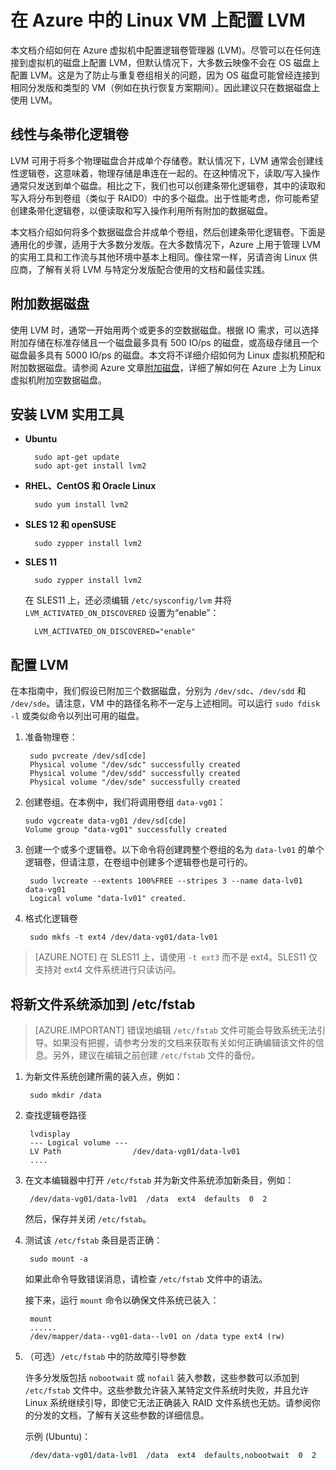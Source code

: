 <properties 
	pageTitle="在运行 Linux 的虚拟机上配置 LVM | Azure" 
	description="了解如何在 Azure 中的 Linux 上配置 LVM。" 
	services="virtual-machines-linux" 
	documentationCenter="na" 
	authors="szarkos"  
	manager="timlt" 
	editor="tysonn"
	tag="azure-service-management,azure-resource-manager" />

<tags 
	ms.service="virtual-machines-linux" 
	ms.workload="infrastructure-services" 
	ms.tgt_pltfrm="vm-linux" 
	ms.devlang="na" 
	ms.topic="article" 
	ms.date="08/24/2016" 
	wacn.date="12/26/2016" 
	ms.author="szark"/>


# 在 Azure 中的 Linux VM 上配置 LVM

本文档介绍如何在 Azure 虚拟机中配置逻辑卷管理器 (LVM)。尽管可以在任何连接到虚拟机的磁盘上配置 LVM，但默认情况下，大多数云映像不会在 OS 磁盘上配置 LVM。这是为了防止与重复卷组相关的问题，因为 OS 磁盘可能曾经连接到相同分发版和类型的 VM（例如在执行恢复方案期间）。因此建议只在数据磁盘上使用 LVM。


## 线性与条带化逻辑卷

LVM 可用于将多个物理磁盘合并成单个存储卷。默认情况下，LVM 通常会创建线性逻辑卷，这意味着，物理存储是串连在一起的。在这种情况下，读取/写入操作通常只发送到单个磁盘。相比之下，我们也可以创建条带化逻辑卷，其中的读取和写入将分布到卷组（类似于 RAID0）中的多个磁盘。出于性能考虑，你可能希望创建条带化逻辑卷，以便读取和写入操作利用所有附加的数据磁盘。

本文档介绍如何将多个数据磁盘合并成单个卷组，然后创建条带化逻辑卷。下面是通用化的步骤，适用于大多数分发版。在大多数情况下，Azure 上用于管理 LVM 的实用工具和工作流与其他环境中基本上相同。像往常一样，另请咨询 Linux 供应商，了解有关将 LVM 与特定分发版配合使用的文档和最佳实践。


## 附加数据磁盘
使用 LVM 时，通常一开始用两个或更多的空数据磁盘。根据 IO 需求，可以选择附加存储在标准存储且一个磁盘最多具有 500 IO/ps 的磁盘，或高级存储且一个磁盘最多具有 5000 IO/ps 的磁盘。本文将不详细介绍如何为 Linux 虚拟机预配和附加数据磁盘。请参阅 Azure 文章[附加磁盘](/documentation/articles/virtual-machines-linux-add-disk/)，详细了解如何在 Azure 上为 Linux 虚拟机附加空数据磁盘。

## 安装 LVM 实用工具

- **Ubuntu**

		sudo apt-get update
		sudo apt-get install lvm2

- **RHEL、CentOS 和 Oracle Linux**

		sudo yum install lvm2

- **SLES 12 和 openSUSE**

		sudo zypper install lvm2

- **SLES 11**

		sudo zypper install lvm2

	在 SLES11 上，还必须编辑 `/etc/sysconfig/lvm` 并将 `LVM_ACTIVATED_ON_DISCOVERED` 设置为“enable”：

		LVM_ACTIVATED_ON_DISCOVERED="enable" 


## 配置 LVM
在本指南中，我们假设已附加三个数据磁盘，分别为 `/dev/sdc`、`/dev/sdd` 和 `/dev/sde`。请注意，VM 中的路径名称不一定与上述相同。可以运行 `sudo fdisk -l` 或类似命令以列出可用的磁盘。

1. 准备物理卷：

		sudo pvcreate /dev/sd[cde]
		Physical volume "/dev/sdc" successfully created
		Physical volume "/dev/sdd" successfully created
		Physical volume "/dev/sde" successfully created


2.  创建卷组。在本例中，我们将调用卷组 `data-vg01`：

		sudo vgcreate data-vg01 /dev/sd[cde]
		Volume group "data-vg01" successfully created


3. 创建一个或多个逻辑卷。以下命令将创建跨整个卷组的名为 `data-lv01` 的单个逻辑卷，但请注意，在卷组中创建多个逻辑卷也是可行的。

		sudo lvcreate --extents 100%FREE --stripes 3 --name data-lv01 data-vg01
		Logical volume "data-lv01" created.


4. 格式化逻辑卷

		sudo mkfs -t ext4 /dev/data-vg01/data-lv01

  >[AZURE.NOTE] 在 SLES11 上，请使用 `-t ext3` 而不是 ext4。SLES11 仅支持对 ext4 文件系统进行只读访问。


## 将新文件系统添加到 /etc/fstab

> [AZURE.IMPORTANT]
> 错误地编辑 `/etc/fstab` 文件可能会导致系统无法引导。如果没有把握，请参考分发的文档来获取有关如何正确编辑该文件的信息。另外，建议在编辑之前创建 `/etc/fstab` 文件的备份。

1. 为新文件系统创建所需的装入点，例如：

		sudo mkdir /data


2. 查找逻辑卷路径

		lvdisplay
		--- Logical volume ---
		LV Path                /dev/data-vg01/data-lv01
		....


3. 在文本编辑器中打开 `/etc/fstab` 并为新文件系统添加新条目，例如：

		/dev/data-vg01/data-lv01  /data  ext4  defaults  0  2

	然后，保存并关闭 `/etc/fstab`。


4. 测试该 `/etc/fstab` 条目是否正确：

		sudo mount -a

	如果此命令导致错误消息，请检查 `/etc/fstab` 文件中的语法。

	接下来，运行 `mount` 命令以确保文件系统已装入：

		mount
		......
		/dev/mapper/data--vg01-data--lv01 on /data type ext4 (rw)


5. （可选）`/etc/fstab` 中的防故障引导参数

	许多分发版包括 `nobootwait` 或 `nofail` 装入参数，这些参数可以添加到 `/etc/fstab` 文件中。这些参数允许装入某特定文件系统时失败，并且允许 Linux 系统继续引导，即使它无法正确装入 RAID 文件系统也无妨。请参阅你的分发的文档，了解有关这些参数的详细信息。

	示例 (Ubuntu)：

		/dev/data-vg01/data-lv01  /data  ext4  defaults,nobootwait  0  2

<!---HONumber=Mooncake_Quality_Review_1215_2016-->